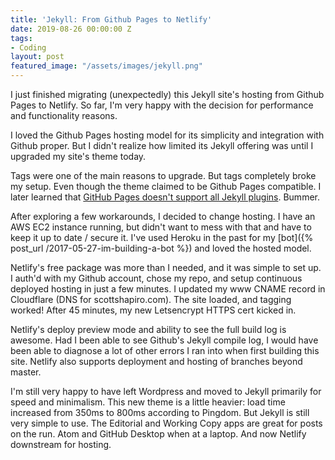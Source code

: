 ```yaml
---
title: 'Jekyll: From Github Pages to Netlify'
date: 2019-08-26 00:00:00 Z
tags:
- Coding
layout: post
featured_image: "/assets/images/jekyll.png"
---
```


I just finished migrating (unexpectedly) this Jekyll site's hosting from Github Pages to Netlify. So far, I'm very happy with the decision for performance and functionality reasons. 

I loved the Github Pages hosting model for its simplicity and integration with Github proper. But I didn't realize how limited its Jekyll offering was until I upgraded my site's theme today.

Tags were one of the main reasons to upgrade. But tags completely broke my setup. Even though the theme claimed to be Github Pages compatible. I later learned that [GitHub Pages doesn't support all Jekyll plugins](https://help.github.com/en/articles/configuring-jekyll-plugins). Bummer.

After exploring a few workarounds, I decided to change hosting. I have an AWS EC2 instance running, but didn't want to mess with that and have to keep it up to date / secure it. I've used Heroku in the past for my [bot]({% post_url /2017-05-27-im-building-a-bot %}) and loved the hosted model.

Netlify's free package was more than I needed, and it was simple to set up. I auth'd with my Github account, chose my repo, and setup continuous deployed hosting in just a few minutes. I updated my www CNAME record in Cloudflare (DNS for scottshapiro.com). The site loaded, and tagging worked! After 45 minutes, my new Letsencrypt HTTPS cert kicked in.

Netlify's deploy preview mode and ability to see the full build log is awesome. Had I been able to see Github's Jekyll compile log, I would have been able to diagnose a lot of other errors I ran into when first building this site. Netlify also supports deployment and hosting of branches beyond master.

I'm still very happy to have left Wordpress and moved to Jekyll primarily for speed and minimalism. This new theme is a little heavier: load time increased from 350ms to 800ms according to Pingdom. But Jekyll is still very simple to use. The Editorial and Working Copy apps are great for posts on the run. Atom and GitHub Desktop when at a laptop. And now Netlify downstream for hosting.
